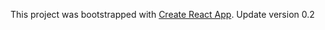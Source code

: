 This project was bootstrapped with [Create React App](https://github.com/facebookincubator/create-react-app).
Update version 0.2
